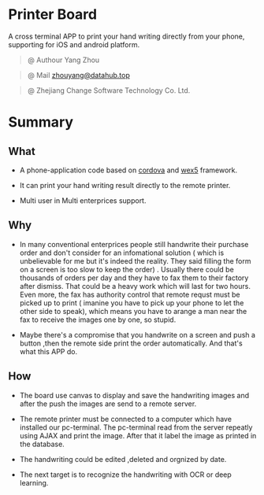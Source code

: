 # Printer Board
A cross terminal APP to print your hand writing directly from your phone, supporting for iOS and android platform.

> @ Authour Yang Zhou

> @ Mail  zhouyang@datahub.top

> @ Zhejiang Change Software Technology Co. Ltd.

# Summary

## What

- A phone-application code based on [cordova](http://cordova.apache.org/) and [wex5](http://www.wex5.com/wex5/) framework.

- It can print your hand writing result directly to the remote printer.

- Multi user in Multi enterprices support.
## Why 

- In many conventional enterprices people still  handwrite their purchase order and don't consider for an infomational solution ( which is unbelievable for me but it's indeed the reality. They said filling the form on a screen is too slow to keep the order) . Usually there could be thousands of orders per day and they have to fax them to their factory after dismiss. That could be a heavy work which will last for two hours. Even more, the fax has authority control that remote requst must be picked up to print ( imanine you have to pick up your phone to let the other side to speak), which means you have to arange a man near the fax to receive the images one by one, so stupid.

- Maybe there's a compromise that you handwrite on a screen and push a button ,then the remote side print the order automatically. And that's what this APP do.

## How

- The board use canvas to display and save the handwriting images and after the push the images are send to a remote server. 

- The remote printer must be connected to a computer which have installed our pc-terminal. The pc-terminal read from the server repeatly using AJAX and print the image. After that it label the image as printed in the database. 

- The handwriting could be edited ,deleted and orgnized by date. 

- The next target is to recognize the handwriting with OCR or deep learning. 






